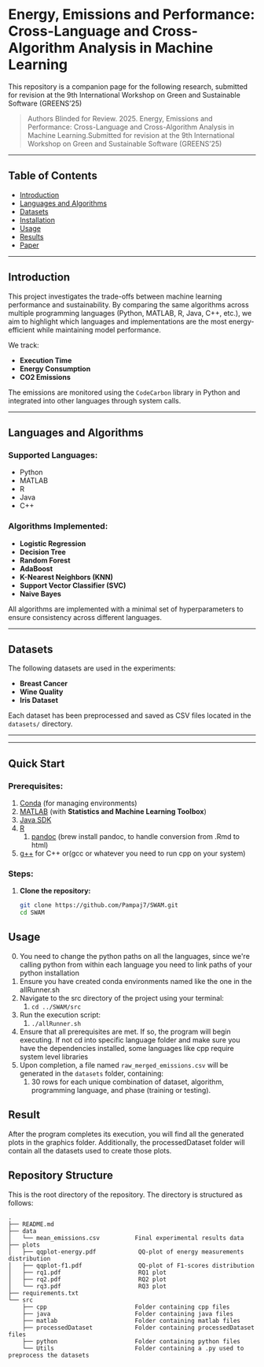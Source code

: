 # Energy, Emissions and Performance: Cross-Language and Cross-Algorithm Analysis in Machine Learning

This repository is a companion page for the following research, submitted for revision at the 9th International Workshop on Green and Sustainable Software (GREENS’25)

> Authors Blinded for Review. 2025. Energy, Emissions and Performance: Cross-Language and Cross-Algorithm Analysis in Machine Learning.Submitted for revision at the 9th International Workshop on Green and Sustainable Software (GREENS’25)

---

## Table of Contents

- [Introduction](#introduction)
- [Languages and Algorithms](#languages-and-algorithms)
- [Datasets](#datasets)
- [Installation](#installation)
- [Usage](#usage)
- [Results](#results)
- [Paper](#Paper)

---

## Introduction

This project investigates the trade-offs between machine learning performance and sustainability. By comparing the same
algorithms across multiple programming languages (Python, MATLAB, R, Java, C++, etc.), we aim to highlight which
languages and implementations are the most energy-efficient while maintaining model performance.

We track:

- **Execution Time**
- **Energy Consumption**
- **CO2 Emissions**

The emissions are monitored using the `CodeCarbon` library in Python and integrated into other languages through system
calls.

---

## Languages and Algorithms

### Supported Languages:

- Python
- MATLAB
- R
- Java
- C++
<!-- - (Future) Rust, Go, Julia, Scala, Swift, Fortran -->

### Algorithms Implemented:

- **Logistic Regression**
- **Decision Tree**
- **Random Forest**
- **AdaBoost**
- **K-Nearest Neighbors (KNN)**
- **Support Vector Classifier (SVC)**
- **Naive Bayes**

All algorithms are implemented with a minimal set of hyperparameters to ensure consistency across different languages.

---

## Datasets

The following datasets are used in the experiments:

- **Breast Cancer**
- **Wine Quality**
- **Iris Dataset**

Each dataset has been preprocessed and saved as CSV files located in the `datasets/` directory.

---

---

## Quick Start

### Prerequisites:

1. [Conda](https://docs.conda.io/en/latest/miniconda.html) (for managing environments)
2. [MATLAB](https://www.mathworks.com/products/matlab.html) (with **Statistics and Machine Learning Toolbox**)
3. [Java SDK](https://www.oracle.com/java/technologies/javase-downloads.html)
4. [R](https://cran.r-project.org/)
   1. [pandoc](https://pandoc.org) (brew install pandoc, to handle conversion from .Rmd to html)
5. [g++](https://gcc.gnu.org/) for C++ or(gcc or whatever you need to run cpp on your system)

### Steps:

1. **Clone the repository:**
   ```bash
   git clone https://github.com/Pampaj7/SWAM.git
   cd SWAM
   ```

## Usage

0. You need to change the python paths on all the languages, since we're calling python from within each language you need to link paths of your python installation
1. Ensure you have created conda environments named like the one in the allRunner.sh
2. Navigate to the src directory of the project using your terminal:
   1. `cd ../SWAM/src`
3. Run the execution script:
   1. `./allRunner.sh`
4. Ensure that all prerequisites are met. If so, the program will begin executing. If not cd into specific language folder and make sure you have the dependencies installed, some languages like cpp require system level libraries
5. Upon completion, a file named `raw_merged_emissions.csv` will be generated in the `datasets` folder, containing:
   1. 30 rows for each unique combination of dataset, algorithm, programming language, and phase (training or testing).

## Result

After the program completes its execution, you will find all the generated plots in the graphics folder.
Additionally, the processedDataset folder will contain all the datasets used to create those plots.

## Repository Structure

This is the root directory of the repository. The directory is structured as follows:

    .
    ├── README.md
    ├── data
    │   └── mean_emissions.csv          Final experimental results data
    ├── plots
    │   ├── qqplot-energy.pdf            QQ-plot of energy measurements distribution
    │   ├── qqplot-f1.pdf                QQ-plot of F1-scores distribution
    │   ├── rq1.pdf                      RQ1 plot
    │   ├── rq2.pdf                      RQ2 plot
    │   └── rq3.pdf                      RQ3 plot
    ├── requirements.txt
    └── src
        ├── cpp                         Folder containing cpp files
        ├── java                        Folder containing java files
        ├── matlab                      Folder containing matlab files
        ├── processedDataset            Folder containing processedDataset files
        ├── python                      Folder containing python files
        └── Utils                       Folder containing a .py used to preprocess the datasets
